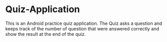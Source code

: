 # Quiz-Application
This is an Android practice quiz application. The Quiz asks  a question and keeps track of the number of question that were answered correctly and show the result at the end of the quiz.   
